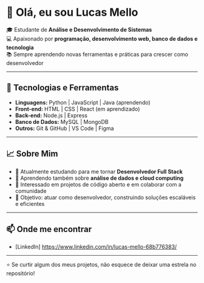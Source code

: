 # 👋 Olá, eu sou Lucas Mello

🎓 Estudante de **Análise e Desenvolvimento de Sistemas**  
💻 Apaixonado por **programação, desenvolvimento web, banco de dados e tecnologia**  
📚 Sempre aprendendo novas ferramentas e práticas para crescer como desenvolvedor

---

## 🚀 Tecnologias e Ferramentas

- **Linguagens:** Python | JavaScript | Java (aprendendo)  
- **Front-end:** HTML | CSS | React (em aprendizado)  
- **Back-end:** Node.js | Express  
- **Banco de Dados:** MySQL | MongoDB  
- **Outros:** Git & GitHub | VS Code | Figma  

---

## 📈 Sobre Mim

- 🔭 Atualmente estudando para me tornar **Desenvolvedor Full Stack**  
- 🌱 Aprendendo também sobre **análise de dados e cloud computing**  
- 📌 Interessado em projetos de código aberto e em colaborar com a comunidade  
- 🎯 Objetivo: atuar como desenvolvedor, construindo soluções escaláveis e eficientes  

---

## 📫 Onde me encontrar

- [LinkedIn] https://www.linkedin.com/in/lucas-mello-68b776383/

---

⭐ Se curtir algum dos meus projetos, não esquece de deixar uma estrela no repositório!
